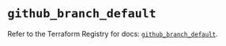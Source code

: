 # `github_branch_default`

Refer to the Terraform Registry for docs: [`github_branch_default`](https://registry.terraform.io/providers/integrations/github/6.2.2/docs/resources/branch_default).
